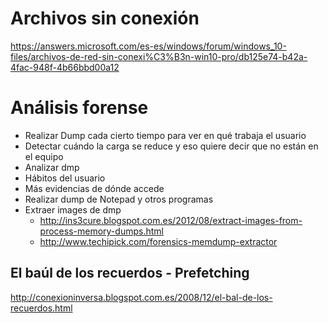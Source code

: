 # Archivos sin conexión
https://answers.microsoft.com/es-es/windows/forum/windows_10-files/archivos-de-red-sin-conexi%C3%B3n-win10-pro/db125e74-b42a-4fac-948f-4b66bbd00a12

# Análisis forense
- Realizar Dump cada cierto tiempo para ver en qué trabaja el usuario
- Detectar cuándo la carga se reduce y eso quiere decir que no están en el equipo
- Analizar dmp
- Hábitos del usuario
- Más evidencias de dónde accede
- Realizar dump de Notepad y otros programas
- Extraer images de dmp
  - http://ins3cure.blogspot.com.es/2012/08/extract-images-from-process-memory-dumps.html
  - http://www.techipick.com/forensics-memdump-extractor
  
## El baúl de los recuerdos - Prefetching
http://conexioninversa.blogspot.com.es/2008/12/el-bal-de-los-recuerdos.html

